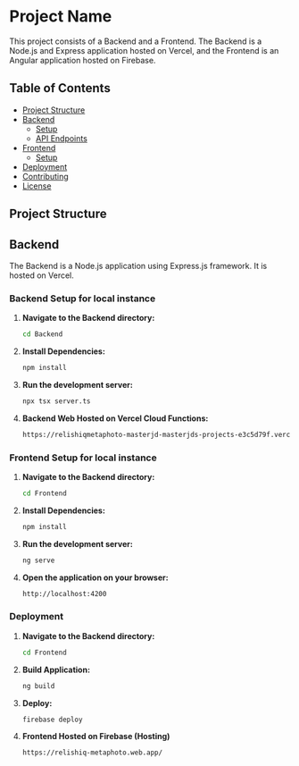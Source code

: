 # Project Name

This project consists of a Backend and a Frontend. The Backend is a Node.js and Express application hosted on Vercel, and the Frontend is an Angular application hosted on Firebase.

## Table of Contents

- [Project Structure](#project-structure)
- [Backend](#backend)
  - [Setup](#backend-setup)
  - [API Endpoints](#api-endpoints)
- [Frontend](#frontend)
  - [Setup](#frontend-setup)
- [Deployment](#deployment)
- [Contributing](#contributing)
- [License](#license)

## Project Structure

## Backend

The Backend is a Node.js application using Express.js framework. It is hosted on Vercel.

### Backend Setup for local instance

1. **Navigate to the Backend directory:**
   ```sh
   cd Backend

2. **Install Dependencies:**
    ```sh
    npm install

3. **Run the development server:**
    ```sh
    npx tsx server.ts

4. **Backend Web Hosted on Vercel Cloud Functions:**
    ```sh
    https://relishiqmetaphoto-masterjd-masterjds-projects-e3c5d79f.vercel.app/externalapi/photos

### Frontend Setup for local instance

1. **Navigate to the Backend directory:**
   ```sh
   cd Frontend

2. **Install Dependencies:**
    ```sh
    npm install

3. **Run the development server:**
    ```sh
    ng serve

3. **Open the application on your browser:**
    ```sh
    http://localhost:4200

### Deployment
1. **Navigate to the Backend directory:**
   ```sh
   cd Frontend

2. **Build Application:**
    ```sh
    ng build

3. **Deploy:**
    ```sh
    firebase deploy

4. **Frontend Hosted on Firebase (Hosting)**
    ```sh
    https://relishiq-metaphoto.web.app/